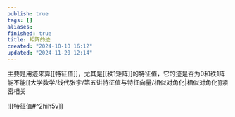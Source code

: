 ```yaml
---
publish: true
tags: []
aliases: 
finished: true
title: 矩阵的迹
created: "2024-10-10 16:12"
updated: "2024-11-20 12:14"
---
```

主要是用迹来算[[特征值]]，尤其是[[秩1矩阵]]的特征值，它的迹是否为0和秩1阵能不能[[大学数学/线代张宇/第五讲特征值与特征向量/相似对角化|相似对角化]]紧密相关

![[特征值#^2hih5v]]